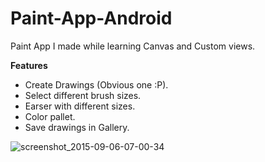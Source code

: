 # Paint-App-Android
Paint App I made while learning Canvas and Custom views.

<strong>Features</strong>
<ul>
<li>Create Drawings (Obvious one :P).</li>
<li>Select different brush sizes.</li>
<li>Earser with different sizes.</li>
<li>Color pallet.</li>
<li>Save drawings in Gallery.</li>
</ul>


![screenshot_2015-09-06-07-00-34](https://cloud.githubusercontent.com/assets/6184345/9703813/6039edd6-54ac-11e5-97df-7d6bff95be0b.png)
